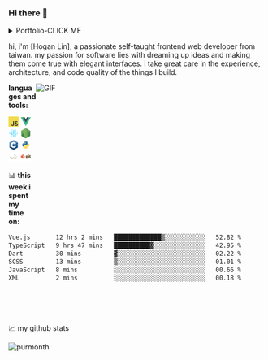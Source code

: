 ### Hi there 👋

<details><summary>Portfolio-CLICK ME</summary>
NCKU Modular System：https://modular-course.science.ncku.edu.tw/index.php <br />
NCKU Bill Platform：https://pay.ufo.ncku.edu.tw/mobilepay/ <br />
NUTN USR：http://tfre.nutn.edu.tw/ <br />
Ansir：https://www.ansir.com.tw/ <br />
Ainimal：https://official.ainimal.io/#/ <br />
</details>

hi, i'm [Hogan Lin], a passionate self-taught frontend web developer from taiwan. my passion for software lies with dreaming up ideas and making them come true with elegant interfaces. i take great care in the experience, architecture, and code quality of the things I build.

 <img align="right" alt="GIF" src="https://user-images.githubusercontent.com/19164071/147938770-eddf72e3-9b2d-42d0-a73c-5ffa595c2e17.gif" width="450" height="288" />


**languages and tools:**  

<code><img height="20" src="https://raw.githubusercontent.com/github/explore/80688e429a7d4ef2fca1e82350fe8e3517d3494d/topics/javascript/javascript.png"></code>
<code><img height="20" src="https://raw.githubusercontent.com/github/explore/80688e429a7d4ef2fca1e82350fe8e3517d3494d/topics/vue/vue.png"></code>
<code><img height="20" src="https://raw.githubusercontent.com/github/explore/80688e429a7d4ef2fca1e82350fe8e3517d3494d/topics/react/react.png"></code>
<code><img height="20" src="https://raw.githubusercontent.com/github/explore/80688e429a7d4ef2fca1e82350fe8e3517d3494d/topics/nodejs/nodejs.png"></code>
<code><img height="20" src="https://raw.githubusercontent.com/github/explore/80688e429a7d4ef2fca1e82350fe8e3517d3494d/topics/cpp/cpp.png"></code>
<code><img height="20" src="https://raw.githubusercontent.com/github/explore/80688e429a7d4ef2fca1e82350fe8e3517d3494d/topics/python/python.png"></code>
<code><img height="20" src="https://raw.githubusercontent.com/github/explore/80688e429a7d4ef2fca1e82350fe8e3517d3494d/topics/mysql/mysql.png"></code>
<code><img height="20" src="https://raw.githubusercontent.com/github/explore/80688e429a7d4ef2fca1e82350fe8e3517d3494d/topics/git/git.png"></code>


📊 **this week i spent my time on:**
<br />
<!--START_SECTION:waka-->

```text
Vue.js       12 hrs 2 mins   █████████████▒░░░░░░░░░░░   52.82 %
TypeScript   9 hrs 47 mins   ██████████▓░░░░░░░░░░░░░░   42.95 %
Dart         30 mins         ▓░░░░░░░░░░░░░░░░░░░░░░░░   02.22 %
SCSS         13 mins         ▒░░░░░░░░░░░░░░░░░░░░░░░░   01.01 %
JavaScript   8 mins          ░░░░░░░░░░░░░░░░░░░░░░░░░   00.66 %
XML          2 mins          ░░░░░░░░░░░░░░░░░░░░░░░░░   00.18 %
```

<!--END_SECTION:waka-->

<br />
<br />
<br />
<br />
📈 my github stats
<br />
<p align="left"> <img src="https://github-readme-stats.vercel.app/api?username=purmonth&show_icons=true&theme=gruvbox" alt="purmonth" />
<br />
 
 



 
